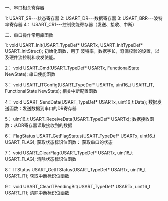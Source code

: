 一、串口相关寄存器

1:  USART_SR---状态寄存器
2:  USART_DR---数据寄存器
3:  USART_BRR---波特率寄存器
4： USART_CR1---控制使能寄存器（发送、接收、中断）



二、串口操作常用库函数

1:  void USART_Init(USART_TypeDef* USARTx, USART_InitTypeDef* USART_InitStruct);
    初始化函数，用于 波特率，数据字长，奇偶校验的设置，以及硬件流控制和收发使能。

2： void USART_Cmd(USART_TypeDef* USARTx, FunctionalState NewState);
    串口使能函数

3： void USART_ITConfig(USART_TypeDef* USARTx, uint16_t USART_IT, FunctionalState NewState);
    相关中断配置函数

4： void USART_SendData(USART_TypeDef* USARTx, uint16_t Data);
    数据发送函数：发送数据到串口的DR寄存器

5： uint16_t USART_ReceiveData(USART_TypeDef* USARTx);
    数据接收函数：从DR寄存器读取接收到的数据

6： FlagStatus USART_GetFlagStatus(USART_TypeDef* USARTx, uint16_t USART_FLAG);
    获取状态标识位函数： 获取串口的状态

7： void USART_ClearFlag(USART_TypeDef* USARTx, uint16_t USART_FLAG);
    清除状态标识位函数

8： ITStatus USART_GetITStatus(USART_TypeDef* USARTx, uint16_t USART_IT);
    获取中断标识位函数

9： void USART_ClearITPendingBit(USART_TypeDef* USARTx, uint16_t USART_IT);
    清除中断标识位函数

<!-- 三、串口配置步骤

1：串口时钟使能、GPIO时钟使能：void RCC_APB2PeriphClockCmd(uint32_t RCC_APB2Periph, 
                            FunctionalStateNewState);

2：串口复位：USART_DeInit();//非必须

3：GPIO模式设置:GPIO_Init（）；模式设置为GPIO_Mode_AF_PP

4：串口初始化：USART_Init（）；

5：开启中断并且初始化NVIC: NVIC_Init();
                         USART_ITConfig();

6：使能串口：USART_Cmd();

7：编写中断处理函数：USARTx_IRQHandler();

8:串口数据收发：

9：串口传输状态和中断状态获取： -->


